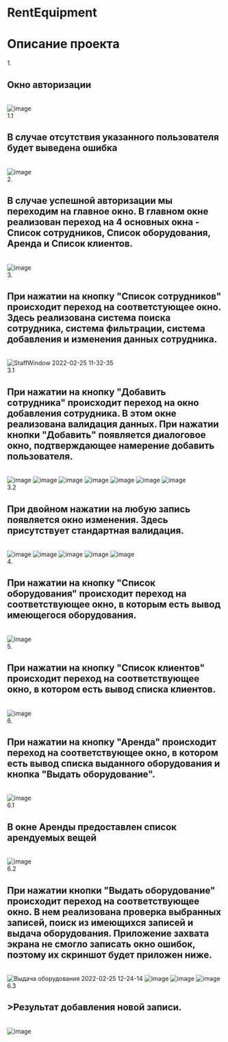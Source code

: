 # RentEquipment
<h1>Описание проекта</h1>
 
1.<h2>Окно авторизации</h2><br>
![image](https://user-images.githubusercontent.com/82529265/155680217-6834c11f-370a-4932-b140-baaf705243ef.png)
 <br>
1.1<h2> В случае отсутствия указанного пользователя будет выведена ошибка</h2>
<br>
![image](https://user-images.githubusercontent.com/82529265/155680976-33d6f8af-6308-4916-bf6b-89c55fb6fe82.png)
<br>2.<h2> В случае успешной авторизации мы переходим на главное окно. В главном окне реализован переход на 4 основных окна - Список сотрудников, Список оборудования, Аренда и Список клиентов.</h2><br>
![image](https://user-images.githubusercontent.com/82529265/155681572-eb91415a-2490-401f-86f5-c619805f0359.png)
<br>3.<h2> При нажатии на кнопку "Список сотрудников" происходит переход на соответстующее окно. Здесь реализована система поиска сотрудника, система фильтрации, система добавления и изменения данных сотрудника.</h2><br> 
![StaffWindow 2022-02-25 11-32-35](https://user-images.githubusercontent.com/82529265/155682779-20ff6f6d-df0c-45d6-a623-05c4b5ae177a.gif)
<br>3.1 <h2>При нажатии на кнопку "Добавить сотрудника" происходит переход на окно добавления сотрудника. В этом окне реализована валидация данных. При нажатии кнопки "Добавить" появляется диалоговое окно, подтверждающее намерение добавить пользователя.</h2><br>
![image](https://user-images.githubusercontent.com/82529265/155686493-20e8144e-6830-4188-9851-1f92b7c7f5b8.png)
![image](https://user-images.githubusercontent.com/82529265/155687053-3cbdc6b2-8d42-4afd-a787-2ebd449b4cbb.png)
![image](https://user-images.githubusercontent.com/82529265/155687003-0adfbfaf-55c6-4814-ac53-4654e0dcd0c1.png)
![image](https://user-images.githubusercontent.com/82529265/155687158-aaed705e-a946-49a9-a4de-40cacd8784dc.png)
![image](https://user-images.githubusercontent.com/82529265/155687167-2d6c8f4f-5ee7-449b-be10-588c3e9259f1.png)
![image](https://user-images.githubusercontent.com/82529265/155687181-c5675981-31d1-4a55-9500-46c40da0d739.png)
![image](https://user-images.githubusercontent.com/82529265/155687199-cdb42064-f6e4-42cd-8c34-e8282b70c96b.png)
<br>3.2<h2> При двойном нажатии на любую запись появляется окно изменения. Здесь присутствует стандартная валидация.</h2><br>
![image](https://user-images.githubusercontent.com/82529265/155687586-42efd008-a843-40b5-bb16-831a1900985f.png)
![image](https://user-images.githubusercontent.com/82529265/155687615-302b72fd-0a05-480a-90db-c9435a9f7097.png)
![image](https://user-images.githubusercontent.com/82529265/155687639-c580cbfe-a4ed-4054-98b0-21a9471c5c3a.png)
![image](https://user-images.githubusercontent.com/82529265/155687658-9f4b35fe-a019-478f-9e15-976320da59e1.png)
![image](https://user-images.githubusercontent.com/82529265/155687731-94b22e43-8d5b-4d2d-8dd6-65f8d9fac088.png)
<br>4.<h2>При нажатии на кнопку "Список оборудования" происходит переход на соответствующее окно, в которым есть вывод имеющегося оборудования.</h2><br>
![image](https://user-images.githubusercontent.com/82529265/155688428-8156cf1c-6027-4dfa-83da-fe382bcb3908.png)
<br>5.<h2>При нажатии на кнопку "Список клиентов" происходит переход на соответствующее окно, в котором есть вывод списка клиентов.</h2><br>
![image](https://user-images.githubusercontent.com/82529265/155688572-c06c5015-370e-413a-a862-38b8ead13eb1.png)
<br>6.<h2>При нажатии на кнопку "Аренда" происходит переход на соответствующее окно, в котором есть вывод списка выданного оборудования и кнопка "Выдать оборудование".</h2><br>
![image](https://user-images.githubusercontent.com/82529265/155688724-87cbdf2b-c7a6-41f1-98fb-5bdc25a9f4e2.png)
<br>6.1<h2> В окне Аренды предоставлен список арендуемых вещей</h2><br>
![image](https://user-images.githubusercontent.com/82529265/155689191-466a633a-23b3-4774-8307-b1af1e3d90fa.png)
<br>6.2<h2>При нажатии кнопки "Выдать оборудование" происходит переход на соответствующее окно. В нем реализована проверка выбранных записей, поиск из имеющихся записей и выдача оборудования. Приложение захвата экрана не смогло записать окно ошибок, поэтому их скриншот будет приложен ниже.</h2><br>
![Выдача оборудования 2022-02-25 12-24-14](https://user-images.githubusercontent.com/82529265/155690658-1e00b11a-e835-44a7-882e-f3b8a1754542.gif)
![image](https://user-images.githubusercontent.com/82529265/155690925-d0c70abb-a8c0-470c-968f-4414148062c5.png)
![image](https://user-images.githubusercontent.com/82529265/155690955-e42c0a20-dfcc-47c5-952e-ce46262949f7.png)
![image](https://user-images.githubusercontent.com/82529265/155690984-0bb4b940-7713-4057-ac7c-84103dd0475e.png)
<br>6.3 <h2>>Результат добавления новой записи.</h2><br>
![image](https://user-images.githubusercontent.com/82529265/155691145-d9b1846a-f640-45eb-bd4e-9bcbd6c479d1.png)





